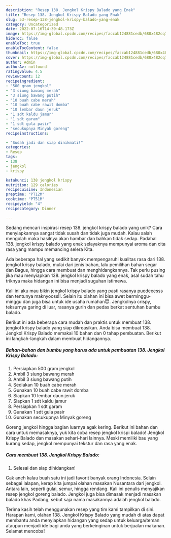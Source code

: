 ```yaml
---
description: "Resep 138. Jengkol Krispy Balado yang Enak"
title: "Resep 138. Jengkol Krispy Balado yang Enak"
slug: 53-resep-138-jengkol-krispy-balado-yang-enak
category: Uncategorized
date: 2022-07-16T14:39:48.173Z
image: https://img-global.cpcdn.com/recipes/faccab124881cedb/680x482cq70/138-jengkol-krispy-balado-foto-resep-utama.jpg
hideToc: false
enableToc: true
enableTocContent: false
thumbnail: https://img-global.cpcdn.com/recipes/faccab124881cedb/680x482cq70/138-jengkol-krispy-balado-foto-resep-utama.jpg
cover: https://img-global.cpcdn.com/recipes/faccab124881cedb/680x482cq70/138-jengkol-krispy-balado-foto-resep-utama.jpg
author: Admin
authorAv: notfound
ratingvalue: 4.5
reviewcount: 12
recipeingredient:
- "500 gram jengkol"
- "3 siung bawang merah"
- "3 siung bawang putih"
- "10 buah cabe merah"
- "10 buah cabe rawit domba"
- "10 lembar daun jeruk"
- "1 sdt kaldu jamur"
- "1 sdt garam"
- "1 sdt gula pasir"
- "secukupnya Minyak goreng"
recipeinstructions:

- "Sudah jadi dan siap dinikmati!"
categories:
- Resep
tags:
- 138
- jengkol
- krispy

katakunci: 138 jengkol krispy 
nutrition: 129 calories
recipecuisine: Indonesian
preptime: "PT12M"
cooktime: "PT51M"
recipeyield: "4"
recipecategory: Dinner

---
```





Sedang mencari inspirasi resep 138. jengkol krispy balado yang unik? Cara menyiapkannya sangat tidak susah dan tidak juga mudah. Kalau salah mengolah maka hasilnya akan hambar dan bahkan tidak sedap. Padahal 138. jengkol krispy balado yang enak selayaknya mempunyai aroma dan cita rasa yang mampu memancing selera Kita.





Ada beberapa hal yang sedikit banyak mempengaruhi kualitas rasa dari 138. jengkol krispy balado, mulai dari jenis bahan, lalu pemilihan bahan segar dan Bagus, hingga cara membuat dan menghidangkannya. Tak perlu pusing jika mau menyiapkan 138. jengkol krispy balado yang enak,      asal sudah tahu triknya maka hidangan ini bisa menjadi suguhan istimewa.














Kali ini aku mau bikin jengkol krispy balado yang pasti rasanya puedeeesss dan tentunya maknyooss!!. Selain itu olahan ini bisa awet berminggu-minggu dan juga bisa untuk ide usaha rumahan😇. Jengkolnya crispy, teksurnya garing di luar, rasanya gurih dan pedas berkat sentuhan bumbu balado.






Berikut ini ada beberapa cara mudah dan praktis untuk membuat 138. jengkol krispy balado yang siap dikreasikan. Anda bisa membuat 138. Jengkol Krispy Balado memakai 10 bahan dan 0 tahap pembuatan. Berikut ini langkah-langkah dalam membuat hidangannya.

<!--inarticleads1-->

##### Bahan-bahan dan bumbu yang harus ada untuk pembuatan 138. Jengkol Krispy Balado:

1. Persiapkan 500 gram jengkol
1. Ambil 3 siung bawang merah
1. Ambil 3 siung bawang putih
1. Sediakan 10 buah cabe merah
1. Gunakan 10 buah cabe rawit domba
1. Siapkan 10 lembar daun jeruk
1. Siapkan 1 sdt kaldu jamur
1. Persiapkan 1 sdt garam
1. Gunakan 1 sdt gula pasir
1. Gunakan secukupnya Minyak goreng


Goreng jengkol hingga bagian luarnya agak kering. Berikut ini bahan dan cara untuk memasaknya, yuk kita coba resep jengkol krispi balado! Jengkol Krispy Balado dan masakan sehari-hari lainnya. Meski memiliki bau yang kurang sedap, jengkol mempunyai tekstur dan rasa yang enak. 

<!--inarticleads2-->

##### Cara membuat 138. Jengkol Krispy Balado:


1. Selesai dan siap dihidangkan!

Gak aneh kalau buah satu ini jadi favorit banyak orang Indonesia. Selain sebagai lalapan, kerap kita jumpai olahan masakan Nusantara dari jengkol. Antara lain, seperti gulai, semur, hingga rendang. Kali ini penulis menyajikan resep jengkol goreng balado. Jengkol juga bisa dimasak menjadi masakan balado khas Padang, sebut saja nama masakannya adalah jengkol balado. 

Terima kasih telah menggunakan resep yang tim kami tampilkan di sini. Harapan kami, olahan 138. Jengkol Krispy Balado yang mudah di atas dapat membantu anda menyiapkan hidangan yang sedap untuk keluarga/teman ataupun menjadi ide bagi anda yang berkeinginan untuk berjualan makanan. Selamat mencoba!

